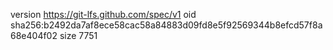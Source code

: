 version https://git-lfs.github.com/spec/v1
oid sha256:b2492da7af8ece58cac58a84883d09fd8e5f92569344b8efcd57f8a68e404f02
size 7751
